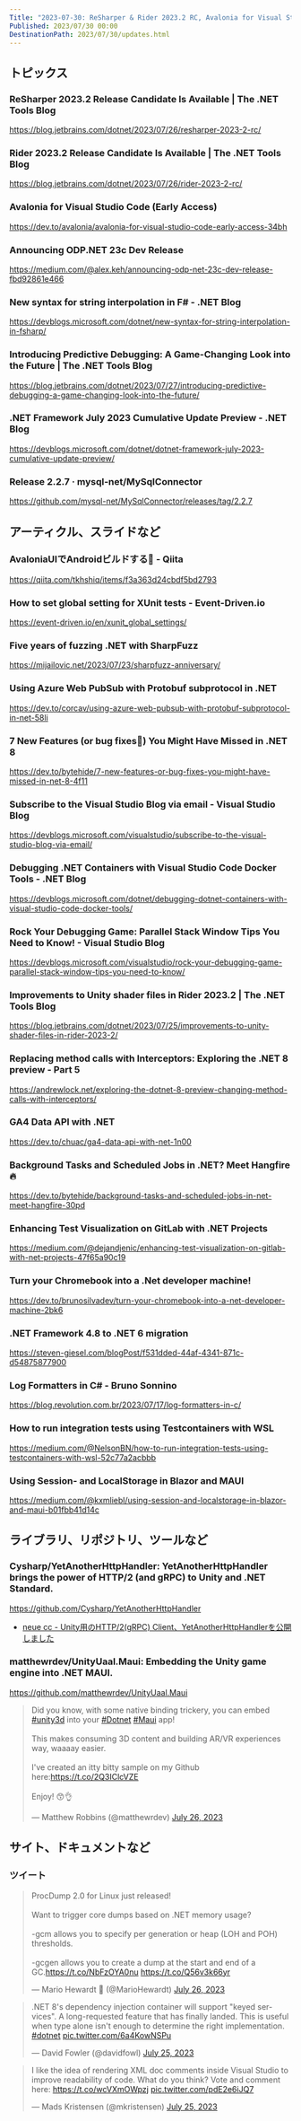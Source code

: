 ```yaml
---
Title: "2023-07-30: ReSharper & Rider 2023.2 RC, Avalonia for Visual Studio Code, ODP.NET 23c Dev Release"
Published: 2023/07/30 00:00
DestinationPath: 2023/07/30/updates.html
---
```

<!--
# yyyy-MM-dd
## 主なトピックス
## ヘッドライン
## アーティクル、スライドなど
## ライブラリ、リポジトリ、ツールなど
## サイト、ドキュメントなど
### ツイート
## Deep Dive
-->

## トピックス

### ReSharper 2023.2 Release Candidate Is Available | The .NET Tools Blog
https://blog.jetbrains.com/dotnet/2023/07/26/resharper-2023-2-rc/

### Rider 2023.2 Release Candidate Is Available | The .NET Tools Blog
https://blog.jetbrains.com/dotnet/2023/07/26/rider-2023-2-rc/

### Avalonia for Visual Studio Code (Early Access)
https://dev.to/avalonia/avalonia-for-visual-studio-code-early-access-34bh

### Announcing ODP.NET 23c Dev Release
https://medium.com/@alex.keh/announcing-odp-net-23c-dev-release-fbd92861e466

### New syntax for string interpolation in F# - .NET Blog
https://devblogs.microsoft.com/dotnet/new-syntax-for-string-interpolation-in-fsharp/

### Introducing Predictive Debugging: A Game-Changing Look into the Future | The .NET Tools Blog
https://blog.jetbrains.com/dotnet/2023/07/27/introducing-predictive-debugging-a-game-changing-look-into-the-future/

### .NET Framework July 2023 Cumulative Update Preview - .NET Blog
https://devblogs.microsoft.com/dotnet/dotnet-framework-july-2023-cumulative-update-preview/

### Release 2.2.7 · mysql-net/MySqlConnector
https://github.com/mysql-net/MySqlConnector/releases/tag/2.2.7

## アーティクル、スライドなど
### AvaloniaUIでAndroidビルドする🚀 - Qiita
https://qiita.com/tkhshiq/items/f3a363d24cbdf5bd2793

### How to set global setting for XUnit tests - Event-Driven.io
https://event-driven.io/en/xunit_global_settings/

### Five years of fuzzing .NET with SharpFuzz
https://mijailovic.net/2023/07/23/sharpfuzz-anniversary/

### Using Azure Web PubSub with Protobuf subprotocol in .NET
https://dev.to/corcav/using-azure-web-pubsub-with-protobuf-subprotocol-in-net-58li

### 7 New Features (or bug fixes🐛) You Might Have Missed in .NET 8
https://dev.to/bytehide/7-new-features-or-bug-fixes-you-might-have-missed-in-net-8-4f11

### Subscribe to the Visual Studio Blog via email - Visual Studio Blog
https://devblogs.microsoft.com/visualstudio/subscribe-to-the-visual-studio-blog-via-email/

### Debugging .NET Containers with Visual Studio Code Docker Tools - .NET Blog
https://devblogs.microsoft.com/dotnet/debugging-dotnet-containers-with-visual-studio-code-docker-tools/

### Rock Your Debugging Game: Parallel Stack Window Tips You Need to Know! - Visual Studio Blog
https://devblogs.microsoft.com/visualstudio/rock-your-debugging-game-parallel-stack-window-tips-you-need-to-know/

### Improvements to Unity shader files in Rider 2023.2 | The .NET Tools Blog
https://blog.jetbrains.com/dotnet/2023/07/25/improvements-to-unity-shader-files-in-rider-2023-2/

### Replacing method calls with Interceptors: Exploring the .NET 8 preview - Part 5
https://andrewlock.net/exploring-the-dotnet-8-preview-changing-method-calls-with-interceptors/

### GA4 Data API with .NET
https://dev.to/chuac/ga4-data-api-with-net-1n00

### Background Tasks and Scheduled Jobs in .NET? Meet Hangfire🔥
https://dev.to/bytehide/background-tasks-and-scheduled-jobs-in-net-meet-hangfire-30pd

### Enhancing Test Visualization on GitLab with .NET Projects
https://medium.com/@dejandjenic/enhancing-test-visualization-on-gitlab-with-net-projects-47f65a90c19

### Turn your Chromebook into a .Net developer machine!
https://dev.to/brunosilvadev/turn-your-chromebook-into-a-net-developer-machine-2bk6

### .NET Framework 4.8 to .NET 6 migration
https://steven-giesel.com/blogPost/f531dded-44af-4341-871c-d54875877900

### Log Formatters in C# - Bruno Sonnino
https://blog.revolution.com.br/2023/07/17/log-formatters-in-c/

### How to run integration tests using Testcontainers with WSL
https://medium.com/@NelsonBN/how-to-run-integration-tests-using-testcontainers-with-wsl-52c77a2acbbb

### Using Session- and LocalStorage in Blazor and MAUI
https://medium.com/@kxmliebl/using-session-and-localstorage-in-blazor-and-maui-b01fbb41d14c

## ライブラリ、リポジトリ、ツールなど

### Cysharp/YetAnotherHttpHandler: YetAnotherHttpHandler brings the power of HTTP/2 (and gRPC) to Unity and .NET Standard.
https://github.com/Cysharp/YetAnotherHttpHandler

- [neue cc - Unity用のHTTP/2(gRPC) Client、YetAnotherHttpHandlerを公開しました](https://neue.cc/2023/07/28_yetanotherhttphandler.html)

### matthewrdev/UnityUaal.Maui: Embedding the Unity game engine into .NET MAUI.
https://github.com/matthewrdev/UnityUaal.Maui

<!-- https://twitter.com/matthewrdev/status/1684349416210337793?s=12 -->
<blockquote class="twitter-tweet"><p lang="en" dir="ltr">Did you know, with some native binding trickery, you can embed <a href="https://twitter.com/hashtag/unity3d?src=hash&amp;ref_src=twsrc%5Etfw">#unity3d</a> into your <a href="https://twitter.com/hashtag/Dotnet?src=hash&amp;ref_src=twsrc%5Etfw">#Dotnet</a> <a href="https://twitter.com/hashtag/Maui?src=hash&amp;ref_src=twsrc%5Etfw">#Maui</a> app!<br><br>This makes consuming 3D content and building AR/VR experiences way, waaaay easier.<br><br>I&#39;ve created an itty bitty sample on my Github here:<a href="https://t.co/2Q3IClcVZE">https://t.co/2Q3IClcVZE</a><br><br>Enjoy! 😙👌</p>&mdash; Matthew Robbins (@matthewrdev) <a href="https://twitter.com/matthewrdev/status/1684349416210337793?ref_src=twsrc%5Etfw">July 26, 2023</a></blockquote>
<script async src="https://platform.twitter.com/widgets.js" charset="utf-8"></script>


## サイト、ドキュメントなど
### ツイート

<!-- https://twitter.com/mariohewardt/status/1684254752891346944?s=12 -->
<blockquote class="twitter-tweet"><p lang="en" dir="ltr">ProcDump 2.0 for Linux just released!<br><br>Want to trigger core dumps based on .NET memory usage?<br><br>-gcm allows you to specify per generation or heap (LOH and POH) thresholds.<br><br>-gcgen allows you to create a dump at the start and end of a GC.<a href="https://t.co/NbFzOYA0nu">https://t.co/NbFzOYA0nu</a> <a href="https://t.co/Q56v3k66yr">https://t.co/Q56v3k66yr</a></p>&mdash; Mario Hewardt 🦆 (@MarioHewardt) <a href="https://twitter.com/MarioHewardt/status/1684254752891346944?ref_src=twsrc%5Etfw">July 26, 2023</a></blockquote>
<script async src="https://platform.twitter.com/widgets.js" charset="utf-8"></script>


<!-- https://twitter.com/davidfowl/status/1683956501570879489?s=12 -->
<blockquote class="twitter-tweet"><p lang="en" dir="ltr">.NET 8&#39;s dependency injection container will support &quot;keyed services&quot;. A long-requested feature that has finally landed. This is useful when type alone isn&#39;t enough to determine the right implementation. <a href="https://twitter.com/hashtag/dotnet?src=hash&amp;ref_src=twsrc%5Etfw">#dotnet</a> <a href="https://t.co/6a4KowNSPu">pic.twitter.com/6a4KowNSPu</a></p>&mdash; David Fowler (@davidfowl) <a href="https://twitter.com/davidfowl/status/1683956501570879489?ref_src=twsrc%5Etfw">July 25, 2023</a></blockquote>
<script async src="https://platform.twitter.com/widgets.js" charset="utf-8"></script>


<!-- https://twitter.com/mkristensen/status/1683909106783105025?s=12 -->
<blockquote class="twitter-tweet"><p lang="en" dir="ltr">I like the idea of rendering XML doc comments inside Visual Studio to improve readability of code. What do you think? Vote and comment here: <a href="https://t.co/wcVXmOWpzj">https://t.co/wcVXmOWpzj</a> <a href="https://t.co/pdE2e6iJQ7">pic.twitter.com/pdE2e6iJQ7</a></p>&mdash; Mads Kristensen (@mkristensen) <a href="https://twitter.com/mkristensen/status/1683909106783105025?ref_src=twsrc%5Etfw">July 25, 2023</a></blockquote>
<script async src="https://platform.twitter.com/widgets.js" charset="utf-8"></script>
